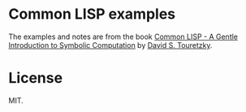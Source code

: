 # Common LISP examples

The examples and notes are from the book [Common LISP - A Gentle Introduction to Symbolic Computation](http://www.cs.cmu.edu/~dst/LispBook/) by [David S. Touretzky](http://www.cs.cmu.edu/~dst/).

# License

MIT.

